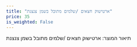 ```yaml
---
title: "ארטישוק חצאים /שלמים מתובל בשמן צנצנת"
price: 35
is_weighted: False
---
```


תיאור המוצר: ארטישוק חצאים /שלמים מתובל בשמן צנצנת
